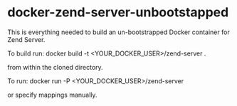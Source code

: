 docker-zend-server-unbootstapped
================================

This is everything needed to build an un-bootstrapped Docker container for Zend Server.

To build run:
docker build -t <YOUR_DOCKER_USER>/zend-server .

from within the cloned directory.

To run:
docker run -P <YOUR_DOCKER_USER>/zend-server

or specify mappings manually.
